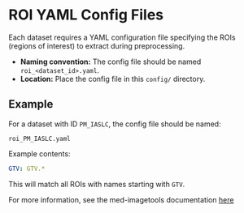 # ROI YAML Config Files

Each dataset requires a YAML configuration file specifying the ROIs (regions of interest) to extract during preprocessing.

- **Naming convention:** The config file should be named `roi_<dataset_id>.yaml`.
- **Location:** Place the config file in this `config/` directory.

## Example

For a dataset with ID `PM_IASLC`, the config file should be named:

```
roi_PM_IASLC.yaml
```

Example contents:

```yaml
GTV: GTV.*
```

This will match all ROIs with names starting with `GTV`. 

For more information, see the med-imagetools documentation [here](https://bhklab.github.io/med-imagetools)